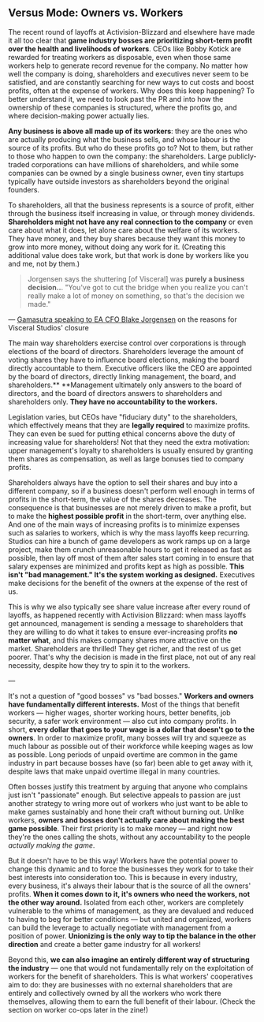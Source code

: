 ## Versus Mode: Owners vs. Workers

The recent round of layoffs at Activision-Blizzard and elsewhere have made it
all too clear that **game industry bosses are prioritizing short-term profit
over the health and livelihoods of workers**. CEOs like Bobby Kotick are
rewarded for treating workers as disposable, even when those same workers help
to generate record revenue for the company. No matter how well the company is
doing, shareholders and executives never seem to be satisfied, and are
constantly searching for new ways to cut costs and boost profits, often at the
expense of workers. Why does this keep happening? To better understand it, we
need to look past the PR and into how the ownership of these companies is
structured, where the profits go, and where decision-making power actually lies.

**Any business is above all made up of its workers**: they are the ones who are
actually producing what the business sells, and whose labour is the source of
its profits. But who do these profits go to? Not to them, but rather to those
who happen to own the company: the shareholders. Large publicly-traded
corporations can have millions of shareholders, and while some companies can be
owned by a single business owner, even tiny startups typically have outside
investors as shareholders beyond the original founders.

To shareholders, all that the business represents is a source of profit, either
through the business itself increasing in value, or through money dividends.
**Shareholders might not have any real connection to the company** or even care
about what it does, let alone care about the welfare of its workers. They have
money, and they buy shares because they want this money to grow into more money,
without doing any work for it. (Creating this additional value does take work,
but that work is done by workers like you and me, not by them.)

> Jorgensen says the shuttering [of Visceral] was **purely a business
> decision..**. "You've got to cut the bridge when you realize you can't really
> make a lot of money on something, so that's the decision we made."

— [Gamasutra speaking to EA CFO Blake
Jorgensen](https://www.gamasutra.com/view/news/310630/EA_Viscerals_canned_Star_Wars_project_too_linear_for_modern_tastes.php)
on the reasons for Visceral Studios' closure

The main way shareholders exercise control over corporations is through
elections of the board of directors. Shareholders leverage the amount of voting
shares they have to influence board elections, making the board directly
accountable to them. Executive officers like the CEO are appointed by the board
of directors, directly linking management, the board, and shareholders.**
**Management ultimately only answers to the board of directors, and the board of
directors answers to shareholders and shareholders only.  **They have no
accountability to the workers.**

Legislation varies, but CEOs have "fiduciary duty" to the shareholders, which
effectively means that they are **legally required** to maximize profits. They
can even be sued for putting ethical concerns above the duty of increasing value
for shareholders! Not that they need the extra motivation: upper management's
loyalty to shareholders is usually ensured by granting them shares as
compensation, as well as large bonuses tied to company profits.

Shareholders always have the option to sell their shares and buy into a
different company, so if a business doesn't perform well enough in terms of
profits in the short-term, the value of the shares decreases. The consequence is
that businesses are not merely driven to make a profit, but to make the
**highest possible profit** in the short-term, over anything else. And one of
the main ways of increasing profits is to minimize expenses such as salaries to
workers, which is why the mass layoffs keep recurring. Studios can hire a bunch
of game developers as work ramps up on a large project, make them crunch
unreasonable hours to get it released as fast as possible, then lay off most of
them after sales start coming in to ensure that salary expenses are minimized
and profits kept as high as possible. **This isn't "bad management." It's the
system working as designed.** Executives make decisions for the benefit of the
owners at the expense of the rest of us.

This is why we also typically see share value increase after every round of
layoffs, as happened recently with Activision Blizzard: when mass layoffs get
announced, management is sending a message to shareholders that they are willing
to do what it takes to ensure ever-increasing profits **no matter what**, and
this makes company shares more attractive on the market. Shareholders are
thrilled! They get richer, and the rest of us get poorer. That's why the
decision is made in the first place, not out of any real necessity, despite how
they try to spin it to the workers.

—

It's not a question of "good bosses" vs "bad bosses." **Workers and owners have
fundamentally different interests.** Most of the things that benefit workers —
higher wages, shorter working hours, better benefits, job security, a safer work
environment — also cut into company profits. In short, **every dollar that goes
to your wage is a dollar that doesn't go to the owners**. In order to maximize
profit, many bosses will try and squeeze as much labour as possible out of their
workforce while keeping wages as low as possible. Long periods of unpaid
overtime are common in the game industry in part because bosses have (so far)
been able to get away with it, despite laws that make unpaid overtime illegal in
many countries.

Often bosses justify this treatment by arguing that anyone who complains just
isn't "passionate" enough. But selective appeals to passion are just another
strategy to wring more out of workers who just want to be able to make games
sustainably and hone their craft without burning out. Unlike workers, **owners
and bosses don't actually care about making the best game possible**. Their
first priority is to make money — and right now they're the ones calling the
shots, without any accountability to the people _actually making the game_.

But it doesn't have to be this way! Workers have the potential power to change
this dynamic and to force the businesses they work for to take their best
interests into consideration too. This is because in every industry, every
business, it's always their labour that is the source of all the owners'
profits. **When it comes down to it, it's owners who need the workers, not the
other way around.** Isolated from each other, workers are completely vulnerable
to the whims of management, as they are devalued and reduced to having to beg
for better conditions — but united and organized, workers can build the leverage
to actually negotiate with management from a position of power. **Unionizing is
the only way to tip the balance in the other direction** and create a better
game industry for all workers!

Beyond this, **we can also imagine an entirely different way of structuring the
industry** — one that would not fundamentally rely on the exploitation of
workers for the benefit of shareholders. This is what workers' cooperatives aim
to do: they are businesses with no external shareholders that are entirely and
collectively owned by all the workers who work there themselves, allowing them
to earn the full benefit of their labour. (Check the section on worker co-ops
later in the zine!)
